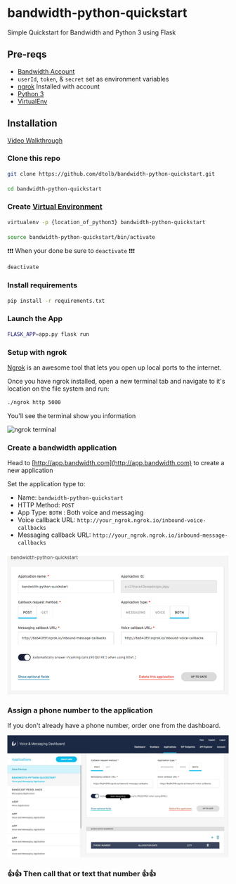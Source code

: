 # bandwidth-python-quickstart
Simple Quickstart for Bandwidth and Python 3 using Flask

## Pre-reqs

* [Bandwidth Account](http://dev.bandwidth.com)
* `userId`, `token`, & `secret` set as environment variables
* [ngrok](https://ngrok.com/) Installed with account
* [Python 3](https://www.python.org/downloads/)
* [VirtualEnv](http://docs.python-guide.org/en/latest/dev/virtualenvs/)

## Installation

[Video Walkthrough]()

### Clone this repo

```bash
git clone https://github.com/dtolb/bandwidth-python-quickstart.git

cd bandwidth-python-quickstart
```


### Create [Virtual Environment](http://docs.python-guide.org/en/latest/dev/virtualenvs/)

```bash
virtualenv -p {location_of_python3} bandwidth-python-quickstart

source bandwidth-python-quickstart/bin/activate
```

❗❗❗ When your done be sure to `deactivate` ❗❗❗

```bash
deactivate
```

### Install requirements

```bash
pip install -r requirements.txt
```

### Launch the App

```bash
FLASK_APP=app.py flask run
```

### Setup with ngrok

[Ngrok](https://ngrok.com) is an awesome tool that lets you open up local ports to the internet.

Once you have ngrok installed, open a new terminal tab and navigate to it's location on the file system and run:

```bash
./ngrok http 5000
```

You'll see the terminal show you information

![ngrok terminal](https://s3.amazonaws.com/bw-demo/ngrok_terminal.png)

### Create a bandwidth application

Head to [http://app.bandwidth.com](http://app.bandwidth.com) to create a new application

Set the application type to:

* Name: `bandwidth-python-quickstart`
* HTTP Method: `POST`
* App Type: `BOTH` : Both voice and messaging
* Voice callback URL: `http://your_ngrok.ngrok.io/inbound-voice-callbacks`
* Messaging callback URL: `http://your_ngrok.ngrok.io/inbound-message-callbacks`

![create app](readme_images/create_application.png)

### Assign a phone number to the application

If you don't already have a phone number, order one from the dashboard.

![Assign number](readme_images/add_number.gif)

### 👍👍 Then call that or text that number 👍👍
